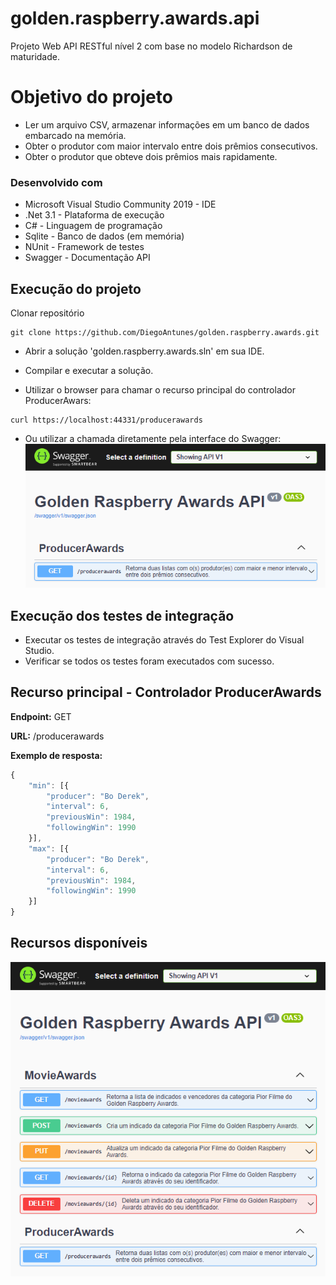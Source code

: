 # golden.raspberry.awards.api
Projeto Web API RESTful nível 2 com base no modelo Richardson de maturidade.

# Objetivo do projeto
- Ler um arquivo CSV, armazenar informações em um banco de dados embarcado na memória.
- Obter o produtor com maior intervalo entre dois prêmios consecutivos.
- Obter o produtor que obteve dois prêmios mais rapidamente.

### Desenvolvido com
- Microsoft Visual Studio Community 2019 - IDE
- .Net 3.1 - Plataforma de execução
- C# - Linguagem de programação
- Sqlite - Banco de dados (em memória)
- NUnit - Framework de testes
- Swagger - Documentação API

## Execução do projeto
Clonar repositório
```
git clone https://github.com/DiegoAntunes/golden.raspberry.awards.git
```
- Abrir a solução 'golden.raspberry.awards.sln' em sua IDE.
- Compilar e executar a solução.

- Utilizar o browser para chamar o recurso principal do controlador ProducerAwars:
```
curl https://localhost:44331/producerawards
```
- Ou utilizar a chamada diretamente pela interface do Swagger:
![ProducerAwards Controller](./ProducerAwards.png)

## Execução dos testes de integração
- Executar os testes de integração através do Test Explorer do Visual Studio.
- Verificar se todos os testes foram executados com sucesso.

## Recurso principal - Controlador ProducerAwards

**Endpoint:** GET

**URL:** /producerawards

**Exemplo de resposta:**
```javascript
{
	"min": [{
		"producer": "Bo Derek",
		"interval": 6,
		"previousWin": 1984,
		"followingWin": 1990
	}],
	"max": [{
		"producer": "Bo Derek",
		"interval": 6,
		"previousWin": 1984,
		"followingWin": 1990
	}]
}
```

## Recursos disponíveis

![SwaggerResources](./SwaggerResources.png)